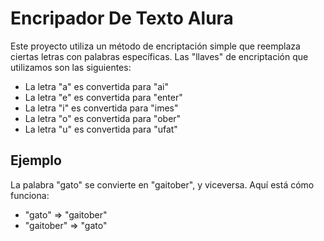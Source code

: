 # Encripador De Texto Alura

Este proyecto utiliza un método de encriptación simple que reemplaza ciertas letras con palabras específicas. Las "llaves" de encriptación que utilizamos son las siguientes:

- La letra "a" es convertida para "ai"
- La letra "e" es convertida para "enter"
- La letra "i" es convertida para "imes"
- La letra "o" es convertida para "ober"
- La letra "u" es convertida para "ufat"

## Ejemplo

La palabra "gato" se convierte en "gaitober", y viceversa. Aquí está cómo funciona:

- "gato" => "gaitober"
- "gaitober" => "gato"